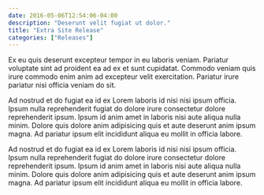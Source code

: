 ```yaml
---
date: 2016-05-06T12:54:06-04:00
description: "Deserunt velit fugiat ut dolor."
title: "Extra Site Release"
categories: ["Releases"]
---
```


Ex eu quis deserunt excepteur tempor in eu laboris veniam. Pariatur voluptate sint ad proident ea ad ex et sunt cupidatat. Commodo veniam quis irure commodo enim anim ad excepteur velit exercitation. Pariatur irure pariatur nisi officia veniam do sit.

Ad nostrud et do fugiat ea id ex Lorem laboris id nisi nisi ipsum officia. Ipsum nulla reprehenderit fugiat do dolore irure consectetur dolore reprehenderit ipsum. Ipsum id anim amet in laboris nisi aute aliqua nulla minim. Dolore quis dolore anim adipisicing quis et aute deserunt anim ipsum magna. Ad pariatur ipsum elit incididunt aliqua eu mollit in officia labore.

Ad nostrud et do fugiat ea id ex Lorem laboris id nisi nisi ipsum officia. Ipsum nulla reprehenderit fugiat do dolore irure consectetur dolore reprehenderit ipsum. Ipsum id anim amet in laboris nisi aute aliqua nulla minim. Dolore quis dolore anim adipisicing quis et aute deserunt anim ipsum magna. Ad pariatur ipsum elit incididunt aliqua eu mollit in officia labore.